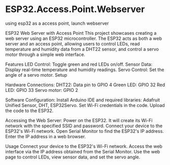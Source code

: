 # ESP32.Access.Point.Webserver
 using esp32 as a access point, launch webserver

ESP32 Web Server with Access Point
This project showcases creating a web server using an ESP32 microcontroller. The ESP32 acts as both a web server and an access point, allowing users to control LEDs, read temperature and humidity data from a DHT22 sensor, and control a servo motor through a simple web interface.

Features
LED Control: Toggle green and red LEDs on/off.
Sensor Data: Display real-time temperature and humidity readings.
Servo Control: Set the angle of a servo motor.
Setup

Hardware Connections:
DHT22: Data pin to GPIO 4
Green LED: GPIO 32
Red LED: GPIO 33
Servo motor: GPIO 2

Software Configuration:
Install Arduino IDE and required libraries: Adafruit Unified Sensor, DHT, ESP32Servo.
Set Wi-Fi credentials in the code.
Upload the code to the ESP32.

Accessing the Web Server:
Power on the ESP32. It will create its Wi-Fi network with the specified SSID and password.
Connect your device to the ESP32's Wi-Fi network.
Open Serial Monitor to find the ESP32's IP address.
Enter the IP address in a web browser.

Usage
Connect your device to the ESP32's Wi-Fi network.
Access the web interface via the IP address obtained from the Serial Monitor.
Use the web page to control LEDs, view sensor data, and set the servo angle.
